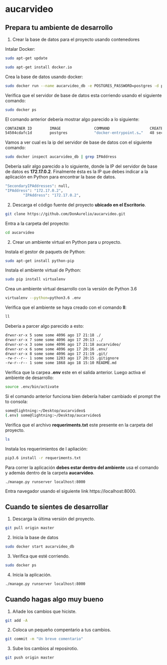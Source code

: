 # aucarvideo

## Prepara tu ambiente de desarrollo

1. Crear la base de datos para el proyecto usando contenedores

Intalar Docker:

```sh
sudo apt-get update
```

```sh
sudo apt-get install docker.io
```

Crea la base de datos usando docker:

```sh
sudo docker run --name aucarvideo_db -e POSTGRES_PASSWORD=postgres -d postgres
```

Verifica que el servidor de base de datos esta corriendo usando el siguiente comando:

```sh
sudo docker ps
```
El comando anterior debería mostrar algo parecido a lo siguiente:

```sh
CONTAINER ID        IMAGE               COMMAND                  CREATED             STATUS              PORTS               NAMES
54504cdafc1d        postgres            "docker-entrypoint.s…"   48 seconds ago      Up 41 seconds       5432/tcp            aucarvideo_db
```

Vamos a ver cual es la ip del servidor de base de datos con el siguiente comando:

```sh
sudo docker inspect aucarvideo_db | grep IPAddress
```
Debería salir algo parecido a lo siguiente, donde la IP del servidor de base de datos es 
**172.17.0.2**. Finalmente ésta es la IP que debes indicar a la aplicación en Python para encontrar la base de datos.

```sh
"SecondaryIPAddresses": null,
"IPAddress": "172.17.0.2",
        "IPAddress": "172.17.0.2",
```

2. Descarga el código fuente del proyecto **ubicado en el Escritorio**.

```sh
git clone https://github.com/DonAurelio/aucarvideo.git
```

Entra a la carpeta del proyecto:

```sh
cd aucarvideo
```

2. Crear un ambiente virtual en Python para u proyecto.

Instala el gestor de paquets de Python:

```sh
sudo apt-get install python-pip
```
Instala el ambiente virtual de Python:

```sh
sudo pip install virtualenv
```

Crea un ambiente virtual desarrollo con la versión de Python 3.6

```sh
virtualenv --python=python3.6 .env
```

Verifica que el ambiente se haya creado con el comando **ll**:

```sh
ll
```

Deberia a parcer algo parecido a esto:

```sh
drwxr-xr-x 5 some some 4096 ago 17 21:18 ./
drwxr-xr-x 7 some some 4096 ago 17 20:13 ../
drwxr-xr-x 3 some some 4096 ago 17 21:18 aucarvideo/
drwxr-xr-x 6 some some 4096 ago 17 20:16 .env/
drwxr-xr-x 8 some some 4096 ago 17 21:19 .git/
-rw-r--r-- 1 some some 1203 ago 17 20:15 .gitignore
-rw-r--r-- 1 some some 1868 ago 18 15:10 README.md
```

Verifica que la carpea **.env** este en el salida anterior. Luego activa el ambiente de desarrollo:

```sh
source .env/bin/activate
```

Si el comando anterior funciona bien debería haber cambiado el prompt the to consola:

```sh
some@lightning:~/Desktop/aucarvideo$
(.env) some@lightning:~/Desktop/aucarvideo$
```

Verifica que el archivo **requeriments.txt** este presente en la carpeta del proyecto.

```sh
ls
```

Instala los requerimientos de l apliación:

```sh
pip3.6 install -r requeriments.txt
```

Para correr la aplicación **debes estar dentro del ambiente** usa el comando y además dentro de la carpeta **aucarvideo**.

```sh
./manage.py runserver localhost:8000
```
Entra navegador usando el siguiente link https://localhost:8000.

## Cuando te sientes de desarrollar

1. Descarga la última versión del proyecto.

```sh
git pull origin master
```

2. Inicia la base de datos

```sh
sudo docker start aucarvideo_db
```

3. Verifica que esté corriendo. 

```sh
sudo docker ps
```

4. Inicia la aplicación.

```sh
./manage.py runserver localhost:8000
```

## Cuando hagas algo muy bueno

1. Añade los cambios que hiciste.

```sh
git add -A
```

2. Coloca un pequeño compentario a tus cambios. 

```sh
git commit -m "Un breve comentario"
```

3. Sube los cambios al reposirotio.

```sh
git push origin master
``` 

